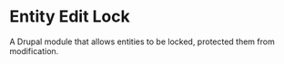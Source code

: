 # Entity Edit Lock

A Drupal module that allows entities to be locked, protected them from 
modification.
